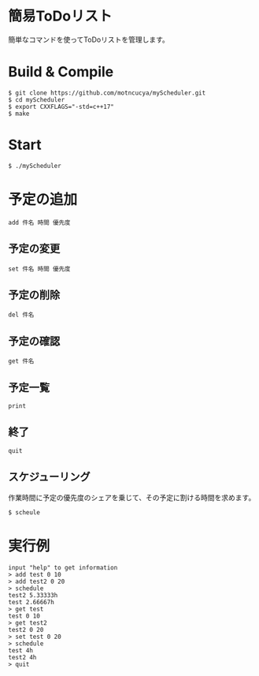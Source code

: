 # 簡易ToDoリスト
簡単なコマンドを使ってToDoリストを管理します。
# Build & Compile
```
$ git clone https://github.com/motncucya/myScheduler.git
$ cd myScheduler
$ export CXXFLAGS="-std=c++17"
$ make
```
# Start
```
$ ./myScheduler
```
# 予定の追加
```
add 件名 時間 優先度
```
## 予定の変更
```
set 件名 時間 優先度
```
## 予定の削除
```
del 件名
```
## 予定の確認
```
get 件名
```
## 予定一覧
```
print
```
## 終了
```
quit
```
## スケジューリング 
作業時間に予定の優先度のシェアを乗じて、その予定に割ける時間を求めます。
```
$ scheule
```

# 実行例
```
input "help" to get information
> add test 0 10
> add test2 0 20
> schedule
test2 5.33333h
test 2.66667h
> get test
test 0 10
> get test2
test2 0 20
> set test 0 20
> schedule
test 4h
test2 4h
> quit
```
